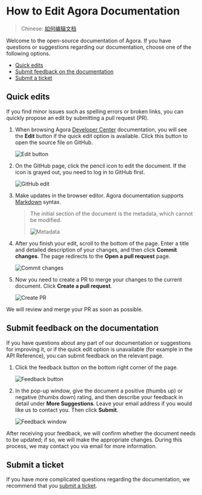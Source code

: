 
# How to Edit Agora Documentation

> Chinese: [如何编辑文档](README.zh.md)

Welcome to the open-source documentation of Agora. If you have questions or suggestions regarding our documentation, choose one of the following options.

- [Quick edits](#edit)
- [Submit feedback on the documentation](#feedback)
- [Submit a ticket](#ticket)

## <a name="edit"></a>Quick edits

If you find minor issues such as spelling errors or broken links, you can quickly propose an edit by submitting a pull request (PR).

1. When browsing Agora [Developer Center](http://docs.agora.io/) documentation, you will see the **Edit** button if the quick edit option is available. Click this button to open the source file on GitHub.

   ![Edit button](https://web-cdn.agora.io/docs-files/1602215619549)

2. On the GitHub page, click the pencil icon to edit the document. If the icon is grayed out, you need to log in to GitHub first.

   ![GitHub edit](https://web-cdn.agora.io/docs-files/1601456204569)

3. Make updates in the browser editor. Agora documentation supports [Markdown](https://en.wikipedia.org/wiki/Markdown) syntax.

   > The initial section of the document is the metadata, which cannot be modified.
   >
   > ![Metadata](https://web-cdn.agora.io/docs-files/1602215653647)

4. After you finish your edit, scroll to the bottom of the page. Enter a title and detailed description of your changes, and then click **Commit changes**. The page redirects to the **Open a pull request** page.

   ![Commit changes](https://web-cdn.agora.io/docs-files/1601456230185)

5. Now you need to create a PR to merge your changes to the current document. Click **Create a pull request**.

   ![Create PR](https://web-cdn.agora.io/docs-files/1602216236092)

We will review and merge your PR as soon as possible.

## <a name="feedback"></a>Submit feedback on the documentation

If you have questions about any part of our documentation or suggestions for improving it, or if the quick edit option is unavailable (for example in the API Reference), you can submit feedback on the relevant page.

1. Click the feedback button on the bottom right corner of the page.

   ![Feedback button](https://web-cdn.agora.io/docs-files/1602215698770)
   
2. In the pop-up window, give the document a positive (thumbs up) or negative (thumbs down) rating, and then describe your feedback in detail under **More Suggestions**. Leave your email address if you would like us to contact you. Then click **Submit**.

   ![Feedback window](https://web-cdn.agora.io/docs-files/1602215723545)

After receiving your feedback, we will confirm whether the document needs to be updated; if so, we will make the appropriate changes. During this process, we may contact you via email for more information.

## <a name="ticket"></a>Submit a ticket

If you have more complicated questions regarding the documentation, we recommend that you [submit a ticket](https://agora-ticket.agora.io/).

